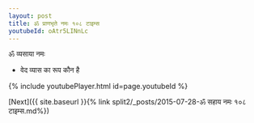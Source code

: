 ```yaml
---
layout: post
title: ॐ प्राणभृते नमः १०८ टाइम्स
youtubeId: oAtr5LINnLc
---
```

 
 
 ॐ व्यसाया नमः  
 
 -  वेद व्यास का रूप कौन है 
 
  
 
  
 
 
 
 
 
 


{% include youtubePlayer.html id=page.youtubeId %}
 
[Next]({{ site.baseurl }}{% link  split2/_posts/2015-07-28-ॐ सहाय नमः १०८ टाइम्स.md%})
 
